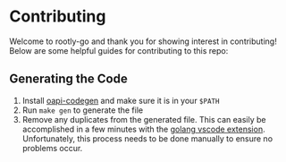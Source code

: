 # Contributing

Welcome to rootly-go and thank you for showing interest in contributing! Below are some helpful guides for contributing to this repo:

## Generating the Code

1. Install [oapi-codegen](https://github.com/deepmap/oapi-codegen) and make sure it is in your `$PATH`
2. Run `make gen` to generate the file
3. Remove any duplicates from the generated file. This can easily be accomplished in a few minutes with the [golang vscode extension](https://marketplace.visualstudio.com/items?itemName=golang.Go). Unfortunately, this process needs to be done manually to ensure no problems occur.
